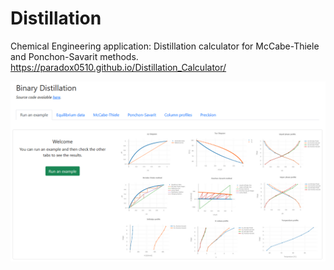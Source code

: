 # Distillation

Chemical Engineering application: Distillation calculator for McCabe-Thiele and Ponchon-Savarit methods. https://paradox0510.github.io/Distillation_Calculator/

![Screenshot](frontendimg.png)
